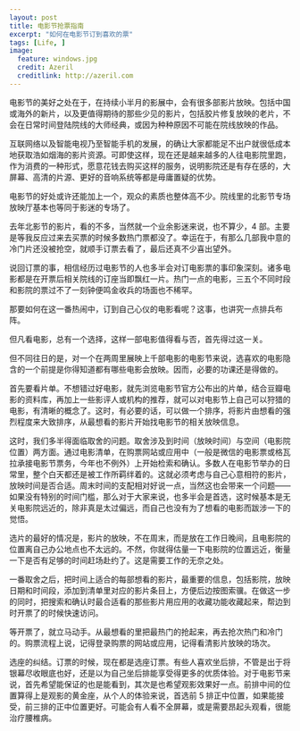 ```yaml
---
layout: post
title: 电影节抢票指南
excerpt: "如何在电影节订到喜欢的票"
tags: [Life, ]
image:
  feature: windows.jpg
  credit: Azeril
  creditlink: http://azeril.com
---
```


电影节的美好之处在于，在持续小半月的影展中，会有很多部影片放映。包括中国或海外的新片，以及更值得期待的那些少见的影片，包括胶片修复放映的老片，不会在日常时间登陆院线的大师经典，或因为种种原因不可能在院线放映的作品。

互联网络以及智能电视乃至智能手机的发展，的确让大家都能足不出户就很低成本地获取浩如烟海的影片资源。可即使这样，现在还是越来越多的人往电影院里跑，作为消费的一种形式，愿意花钱去购买这样的服务，说明影院还是有存在感的，大屏幕、高清的片源、更好的音响系统等都是毋庸置疑的优势。

电影节的好处或许还能加上一个，观众的素质也整体高不少。院线里的北影节专场放映厅基本也等同于影迷的专场了。

去年北影节的影片，看的不多，当然就一个业余影迷来说，也不算少，4 部。主要是等我反应过来去买票的时候多数热门票都没了。幸运在于，有那么几部我中意的冷门片还没被抢空，就顺手订票去看了，最后还真不少喜出望外。

说回订票的事，相信经历过电影节的人也多半会对订电影票的事印象深刻。诸多电影都是在开票后相关院线的订座当即飘红一片。热门一点的电影，三五个不同时段和影院的票过不了一刻钟便鸣金收兵的场面也不稀罕。

那要如何在这一番热闹中，订到自己心仪的电影看呢？这事，也讲究一点排兵布阵。

但凡看电影，总有一个选择，这样一部电影值得看与否，首先得过这一关。

但不同往日的是，对一个在两周里展映上千部电影的电影节来说，选喜欢的电影隐含的一个前提是你得知道都有哪些电影会放映。因而，必要的功课还是得做的。

首先要看片单。不想错过好电影，就先浏览电影节官方公布出的片单，结合豆瓣电影的资料库，再加上一些影评人或机构的推荐，就可以对电影节上自己可以狩猎的电影，有清晰的概念了。这时，有必要的话，可以做一个排序，将影片由想看的强烈程度来大致排序，从最想看的影片开始找电影节的相关放映信息。

这时，我们多半得面临取舍的问题。取舍涉及到时间（放映时间）与空间（电影院位置）两方面。通过电影清单，在购票网站或应用中（一般是微信的电影票或格瓦拉承接电影节票务，今年也不例外）上开始检索和确认。多数人在电影节举办的日常里，整个白天都还是被工作所羁绊着的。这就必须考虑与自己心意相符的影片，放映时间是否合适。周末时间的支配相对好说一点，当然这也会带来一个问题——如果没有特别的时间门槛，那么对于大家来说，也多半会是首选，这时候基本是无关电影院远近的，除非真是太过偏远，而自己也没有为了想看的电影而跋涉一下的觉悟。

选片的最好的情况是，影片的放映，不在周末，而是放在工作日晚间，且电影院的位置离自己办公地点也不太远的。不然，你就得估量一下电影院的位置远近，衡量一下是否有足够的时间赶场赴约了。这是需要工作的无奈之处。

一番取舍之后，把时间上适合的每部想看的影片，最重要的信息，包括影院，放映日期和时间段，添加到清单里对应的影片条目上，方便后边按图索骥。在做这一步的同时，把搜索和确认时最合适看的那些影片用应用的收藏功能收藏起来，帮边到时开票了的时候快速访问。

等开票了，就立马动手。从最想看的里把最热门的抢起来，再去抢次热门和冷门的。购票流程上说，记得登录购票的网站或应用，记得看清影片放映的场次。

选座的纠结。订票的时候，现在都是选座订票。有些人喜欢坐后排，不管是出于将银幕尽收眼底也好，还是以为自己坐后排能享受得更多的优质体验。对于电影节来说，首先希望能保证的也是能看到，其次是也希望观影效果好一点。前排中间的位置算得上是观影的黄金座，从个人的体验来说，首选前 5 排正中位置，如果能接受，前三排的正中位置更好。可能会有人看不全屏幕，或是需要昂起头观看，很能治疗腰椎病。


